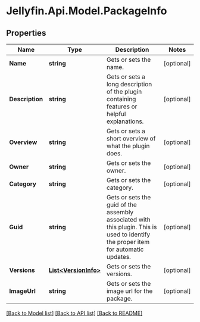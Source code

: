 
# Jellyfin.Api.Model.PackageInfo

## Properties

Name | Type | Description | Notes
------------ | ------------- | ------------- | -------------
**Name** | **string** | Gets or sets the name. | [optional] 
**Description** | **string** | Gets or sets a long description of the plugin containing features or helpful explanations. | [optional] 
**Overview** | **string** | Gets or sets a short overview of what the plugin does. | [optional] 
**Owner** | **string** | Gets or sets the owner. | [optional] 
**Category** | **string** | Gets or sets the category. | [optional] 
**Guid** | **string** | Gets or sets the guid of the assembly associated with this plugin.  This is used to identify the proper item for automatic updates. | [optional] 
**Versions** | [**List&lt;VersionInfo&gt;**](VersionInfo.md) | Gets or sets the versions. | [optional] 
**ImageUrl** | **string** | Gets or sets the image url for the package. | [optional] 

[[Back to Model list]](../README.md#documentation-for-models)
[[Back to API list]](../README.md#documentation-for-api-endpoints)
[[Back to README]](../README.md)

